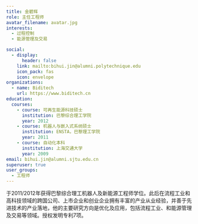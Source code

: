 ```yaml
---
title: 金碧辉
role: 主任工程师
avatar_filename: avatar.jpg
interests:
  - 过程控制
  - 能源管理及交易

social:
  - display:
      header: false
    link: mailto:bihui.jin@alumni.polytechnique.edu
    icon_pack: fas
    icon: envelope
organizations:
  - name: Biditech
    url: https://www.biditech.cn
education:
  courses:
    - course: 可再生能源科技硕士
      institution: 巴黎综合理工学院
      year: 2012
    - course: 机器人与嵌入式系统硕士
      institution: ENSTA，巴黎理工学院
      year: 2011
    - course: 自动化本科
      institution: 上海交通大学
      year: 2009
email: bihui.jin@alumni.sjtu.edu.cn
superuser: true
user_groups:
  - 工程师
---
```

于2011/2012年获得巴黎综合理工机器人及新能源工程师学位。此后在流程工业和高科技领域的跨国公司、上市企业和创业企业拥有丰富的产业从业经验，并善于先进技术的产业落地，他的主要研究方向是优化及应用，包括流程工业、和能源管理及交易等领域。授权发明专利7项。
